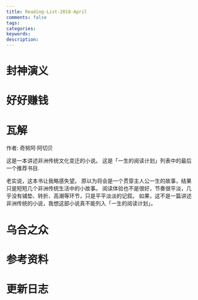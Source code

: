 ```yaml
---
title: Reading-List-2018-April
comments: false
tags:
categories:
keywords:
description:
---
```


# 封神演义

# 好好赚钱

# 瓦解

作者: 奇努阿·阿切贝

这是一本讲述非洲传统文化变迁的小说。
这是「一生的阅读计划」列表中的最后一个推荐书目.

老实说，这本书让我略感失望。
原以为将会是一个贯穿主人公一生的故事，结果只是短短几个非洲传统生活中的小故事。
阅读体验也不是很好，节奏很平淡，几乎没有铺垫、转折、高潮等环节，只是平平淡淡的记叙。
如果，这不是一篇讲述非洲传统的小说，我想这部小说真不能列入「一生的阅读计划」。


# 乌合之众


# 参考资料

# 更新日志

[奇努阿·阿切贝]: https://zh.wikipedia.org/wiki/%E5%A5%87%E5%8A%AA%E9%98%BF%C2%B7%E9%98%BF%E5%88%87%E8%B4%9D
